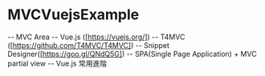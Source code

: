 # MVCVuejsExample
 -- MVC Area
 -- Vue.js ([https://vuejs.org/])
 -- T4MVC ([https://github.com/T4MVC/T4MVC])
 -- Snippet Designer([https://goo.gl/QNdQ5G])
 -- SPA(Single Page Application) + MVC partial view
 -- Vue.js 常用進階
